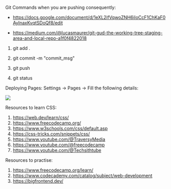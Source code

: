 
Git Commands when you are pushing consequently:

- https://docs.google.com/document/d/1eXL2ifVqwoZNH6iIoCcF1ChKaF0AyInaxKvqtSDoQf8/edit

- https://medium.com/@lucasmaurer/git-gud-the-working-tree-staging-area-and-local-repo-a1f0f4822018

1. git add .

2. git commit -m "commit_msg"

3. git push

4. git status

Deploying Pages: Settings -> Pages -> Fill the following details:

<img src="https://user-images.githubusercontent.com/36951896/211140611-667df15c-e6d2-4e95-a748-e52ee7798513.png">

Resources to learn CSS:

1. https://web.dev/learn/css/
2. https://www.freecodecamp.org/
3. https://www.w3schools.com/css/default.asp
4. https://css-tricks.com/snippets/css/
5. https://www.youtube.com/@TraversyMedia
6. https://www.youtube.com/@freecodecamp
7. https://www.youtube.com/@Techsithtube

Resources to practise:

1. https://www.freecodecamp.org/learn/
2. https://www.codecademy.com/catalog/subject/web-development
3. https://bigfrontend.dev/

